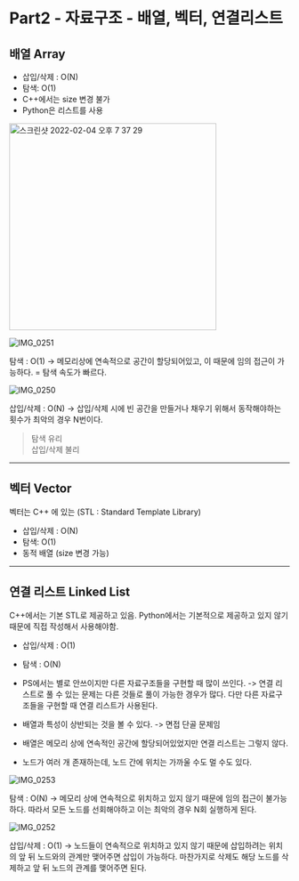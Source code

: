 # Part2 - 자료구조 - 배열, 벡터, 연결리스트

## 배열 Array
* 삽입/삭제 : O(N)
* 탐색: O(1)
* C++에서는 size 변경 불가
* Python은 리스트를 사용
<img width="372" alt="스크린샷 2022-02-04 오후 7 37 29" src="https://user-images.githubusercontent.com/61059893/152524823-b70aee9c-0481-4f1b-8666-d774fff36738.png">


![IMG_0251](https://user-images.githubusercontent.com/61059893/152524834-92738efe-61ac-4030-a648-8ab0b8a0b6fd.jpeg)

탐색 : O(1)
-> 메모리상에 연속적으로 공간이 할당되어있고, 이 때문에 임의 접근이 가능하다. = 탐색 속도가 빠르다.

![IMG_0250](https://user-images.githubusercontent.com/61059893/152524867-bb4d2536-0062-46be-ba1f-6095e4cdd547.jpeg)

삽입/삭제 : O(N)
-> 삽입/삭제 시에 빈 공간을 만들거나 채우기 위해서 동작해야하는 횟수가 최악의 경우 N번이다.

> 탐색 유리  
> 삽입/삭제 불리  

- - - -

## 벡터 Vector
벡터는 C++ 에 있는 (STL : Standard Template Library)

* 삽입/삭제 : O(N)
* 탐색: O(1)
* 동적 배열 (size 변경 가능)


- - - -

## 연결 리스트 Linked List
C++에서는 기본 STL로 제공하고 있음.
Python에서는 기본적으로 제공하고 있지 않기 때문에 직접 작성해서 사용해야함.

* 삽입/삭제 : O(1)
* 탐색 : O(N)
* PS에서는 별로 안쓰이지만 다른 자료구조들을 구현할 때 많이 쓰인다. -> 연결 리스트로 풀 수 있는 문제는 다른 것들로 풀이 가능한 경우가 많다. 다만 다른 자료구조들을 구현할 때 연결 리스트가 사용된다.
* 배열과 특성이 상반되는 것을 볼 수 있다. -> 면접 단골 문제임


* 배열은 메모리 상에 연속적인 공간에 할당되어있었지만 연결 리스트는 그렇지 않다.
* 노드가 여러 개 존재하는데, 노드 간에 위치는 가까울 수도 멀 수도 있다.

![IMG_0253](https://user-images.githubusercontent.com/61059893/152524897-62a5014c-6ca4-4b6f-92f3-2750378c9322.jpeg)

탐색 : O(N)
-> 메모리 상에 연속적으로 위치하고 있지 않기 때문에 임의 접근이 불가능하다. 따라서 모든 노드를 선회해야하고 이는 최악의 경우 N회 실행하게 된다.

![IMG_0252](https://user-images.githubusercontent.com/61059893/152524985-d588808e-23cf-4bb7-945e-2aa5a6a5b703.jpeg)

삽입/삭제 : O(1)
-> 노드들이 연속적으로 위치하고 있지 않기 때문에 삽입하려는 위치의 앞 뒤 노드와의 관계만 맺어주면 삽입이 가능하다. 마찬가지로 삭제도 해당 노드를 삭제하고 앞 뒤 노드의 관계를 맺어주면 된다.



